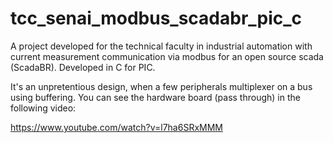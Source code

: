 # tcc_senai_modbus_scadabr_pic_c
A project developed for the technical faculty in industrial automation with current measurement communication via modbus for an open source scada (ScadaBR). Developed in C for PIC.

It's an unpretentious design, when a few peripherals multiplexer on a bus using buffering.
You can see the hardware board (pass through) in the following video:

https://www.youtube.com/watch?v=l7ha6SRxMMM
